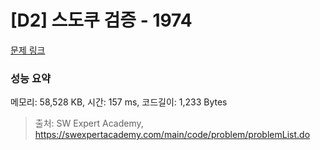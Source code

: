 # [D2] 스도쿠 검증 - 1974 

[문제 링크](https://swexpertacademy.com/main/code/problem/problemDetail.do?contestProbId=AV5Psz16AYEDFAUq) 

### 성능 요약

메모리: 58,528 KB, 시간: 157 ms, 코드길이: 1,233 Bytes



> 출처: SW Expert Academy, https://swexpertacademy.com/main/code/problem/problemList.do